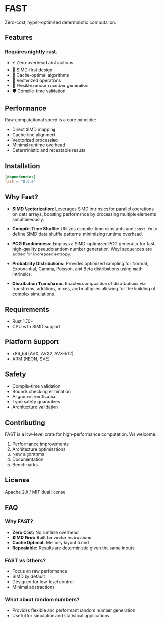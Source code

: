 # FAST
Zero-cost, hyper-optimized deterministic computation.

## Features
### Requires nightly rust.

- ⚡️ Zero-overhead abstractions
- 🚀 SIMD-first design
- 🎯 Cache-optimal algorithms
- 🧮 Vectorized operations
- 🎲 Flexible random number generation
- 🛡️ Compile-time validation

## Performance

Raw computational speed is a core principle:
- Direct SIMD mapping
- Cache-line alignment
- Vectorized processing
- Minimal runtime overhead
- Deterministic and repeatable results

## Installation

```toml
[dependencies]
fast = "0.1.0"
```
## Why Fast?
*   **SIMD Vectorization:** Leverages SIMD intrinsics for parallel operations on data arrays, boosting performance by processing multiple elements simultaneously.

*   **Compile-Time Shuffle:** Utilizes compile-time constants and `const fn` to define SIMD data shuffle patterns, minimizing runtime overhead.

*  **PCG Randomness:** Employs a SIMD-optimized PCG generator for fast, high-quality pseudorandom number generation. Weyl sequences are added for increased entropy.

*   **Probability Distributions:** Provides optimized sampling for Normal, Exponential, Gamma, Poisson, and Beta distributions using math intrinsics.

*   **Distribution Transforms:** Enables composition of distributions via transforms, additions, mixes, and multiplies allowing for the building of complex simulations.

## Requirements

- Rust 1.70+
- CPU with SIMD support

## Platform Support

- x86_64 (AVX, AVX2, AVX-512)
- ARM (NEON, SVE)

## Safety

- Compile-time validation
- Bounds checking elimination
- Alignment verification
- Type safety guarantees
- Architecture validation

## Contributing

FAST is a low-level crate for high-performance computation. We welcome:

1. Performance improvements
2. Architecture optimizations
3. New algorithms
4. Documentation
5. Benchmarks

## License

Apache 2.0 / MIT dual license

## FAQ

### Why FAST?

- **Zero Cost:** No runtime overhead
- **SIMD First:** Built for vector instructions
- **Cache Optimal:** Memory layout tuned
- **Repeatable:** Results are deterministic given the same inputs.

### FAST vs Others?

- Focus on raw performance
- SIMD by default
- Designed for low-level control
- Minimal abstractions

### What about random numbers?

- Provides flexible and performant random number generation
- Useful for simulation and statistical applications
